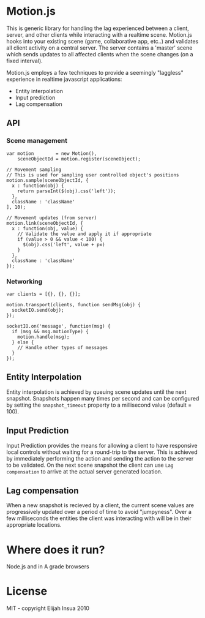 # Motion.js

This is generic library for handling the lag experienced between a client,
server, and other clients while interacting with a realtime scene. Motion.js
hooks into your existing scene (game, collaborative app, etc..) and validates
all client activity on a central server.  The server contains a 'master' scene
which sends updates to all affected clients when the scene changes (on a fixed
interval).

Motion.js employs a few techniques to provide a seemingly "laggless" experience
in realtime javascript applications:

 * Entity interpolation
 * Input prediction
 * Lag compensation

## API

### Scene management

    var motion        = new Motion(),
        sceneObjectId = motion.register(sceneObject);

    // Movement sampling
    // This is used for sampling user controlled object's positions
    motion.sample(sceneObjectId, {
      x : function(obj) {
        return parseInt($(obj).css('left'));
      },
      className : 'className'
    ], 10);

    // Movement updates (from server)
    motion.link(sceneObjectId, {
      x : function(obj, value) {
        // Validate the value and apply it if appropriate
        if (value > 0 && value < 100) {
          $(obj).css('left', value + px)
        }
      },
      className : 'className'
    });

### Networking

    var clients = [{}, {}, {}];

    motion.transport(clients, function sendMsg(obj) {
      socketIO.send(obj);
    });

    socketIO.on('message', function(msg) {
      if (msg && msg.motionType) {
        motion.handle(msg);
      } else {
        // Handle other types of messages
      }
    });

## Entity Interpolation

Entity interpolation is achieved by queuing scene updates until the next
snapshot.  Snapshots happen many times per second and can be configured by
setting the `snapshot_timeout` property to a millisecond value (default = 100).

## Input Prediction

Input Prediction provides the means for allowing a client to have responsive
local controls without waiting for a round-trip to the server.  This is achieved
by immediately performing the action and sending the action to the server to be
validated.  On the next scene snapshot the client can use `Lag compensation` to
arrive at the actual server generated location.

## Lag compensation

When a new snapshot is recieved by a client, the current scene values are
progressively updated over a period of time to avoid "jumpyness". Over a few
milliseconds the entities the client was interacting with will be in their
appropriate locations.

# Where does it run?

Node.js and in A grade browsers

# License

MIT - copyright Elijah Insua 2010

